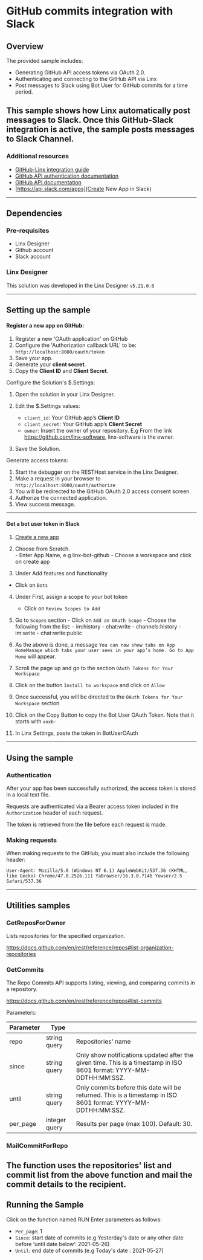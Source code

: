 ﻿# GitHub commits integration with Slack

## Overview

The provided sample includes:

- Generating GitHub API access tokens via OAuth 2.0.
- Authenticating and connecting to the GitHub API via Linx
- Post messages to Slack using Bot User for GitHub commits for a time period. 

This sample shows how Linx automatically post messages to Slack.
Once this GitHub-Slack integration is active, the sample posts messages to Slack Channel. 
---

### Additional resources

- [GitHub-Linx integration guide](https://community.linx.software/community/t/oauth-2-0-authentication-github-example/487)
- [GitHub API authentication documentation](https://docs.github.com/en/rest)
- [GitHub API documentation](https://docs.github.com/en/rest/reference/repos#list-organization-repositories)
- [https://api.slack.com/apps](Create New App in Slack)

---

## Dependencies

### Pre-requisites

- Linx Designer
- Github account
- Slack account

### Linx Designer

This solution was developed in the Linx Designer `v5.21.0.0`

---

## Setting up the sample

#### Register a new app on GitHub:

1. Register a new 'OAuth application' on GitHub
1. Configure the 'Authorization callback URL' to be: `http://localhost:8080/oauth/token`
1. Save your app.
1. Generate your **client secret**.
1. Copy the **Client ID** and **Client Secret**.

Configure the Solution's $.Settings:

1. Open the solution in your Linx Designer.
1. Edit the $.Settings values:

   - `client_id`: Your GitHub app’s **Client ID**
   - `client_secret`: Your GitHub app’s **Client Secret**
   - `owner`: Insert the owner of your repository.  E.g From the link https://github.com/linx-software, linx-software is the owner.  

1. Save the Solution.

Generate access tokens:

1. Start the debugger on the RESTHost service in the Linx Designer.
2. Make a request in your browser to `http://localhost:8080/oauth/authorize`
3. You will be redirected to the GitHub OAuth 2.0 access consent screen.
4. Authorize the connected application.
5. View success message.
---
#### Get a bot user token in Slack
1. [Create a new app](https://api.slack.com/apps)
2. Choose from Scratch.  
       - Enter App Name, e.g linx-bot-github
       - Choose a workspace and click on create app

3. Under Add features and functionality 
  - Click on `Bots`

4. Under First, assign a scope to your bot token
   - Click on `Review Scopes to Add` 
5. Go to `Scopes` section
       - Click on `Add an OAuth Scope`
       - Choose the following from the list:
       	- im:history
       	- chat:write
       	- channels:history
       	- im:write
       	- chat:write:public
6. As the above is done, a message `You can now show tabs on App HomeManage which tabs your user sees in your app’s home. Go to App Home` will appear.

7. Scroll the page up and go to the section `OAuth Tokens for Your Workspace`
8. Click on the button `Install to workspace` and click on `Allow`
9. Once successful, you will be directed to the `OAuth Tokens for Your Workspace` section
10. Click on the Copy Button to copy the Bot User OAuth Token. Note that it starts with `xoxb-`
11. In Linx Settings, paste the token in BotUserOAuth   
       
---

## Using the sample

### Authentication

After your app has been successfully authorized, the access token is stored in a local text file.

Requests are authenticated via a Bearer access token included in the `Authorization` header of each request.

The token is retrieved from the file before each request is made.

### Making requests

When making requests to the GitHub, you must also include the following header:

```http
User-Agent: Mozilla/5.0 (Windows NT 6.1) AppleWebKit/537.36 (KHTML, like Gecko) Chrome/47.0.2526.111 YaBrowser/16.3.0.7146 Yowser/2.5 Safari/537.36
```

---

## Utilities samples

### GetReposForOwner

Lists repositories for the specified organization.

https://docs.github.com/en/rest/reference/repos#list-organization-repositories

### GetCommits

The Repo Commits API supports listing, viewing, and comparing commits in a repository.

https://docs.github.com/en/rest/reference/repos#list-commits

Parameters:

| Parameter      |    Type            |   					    |
| -------------  |------------- | ------------------------------------------|
| repo         |string query   | Repositories' name                    |
| since         |string query   | Only show notifications updated after the given time. This is a timestamp in ISO 8601 format: YYYY-MM-DDTHH:MM:SSZ.|
| until        |string query   | Only commits before this date will be returned. This is a timestamp in ISO 8601 format: YYYY-MM-DDTHH:MM:SSZ.|
| per_page     |integer query  | Results per page (max 100). Default: 30. |

### MailCommitForRepo
The function uses the repositories' list and commit list from the above function and mail the commit details to the recipient.
---
## Running the Sample

Click on the function named RUN
Enter parameters as follows:

- `Per_page`: 1
- `Since`: start date of commits (e.g Yesterday's date or any other date before ‘until date below’: 2021-05-26)
- `Until`: end date of commits (e.g Today's date : 2021-05-27)

